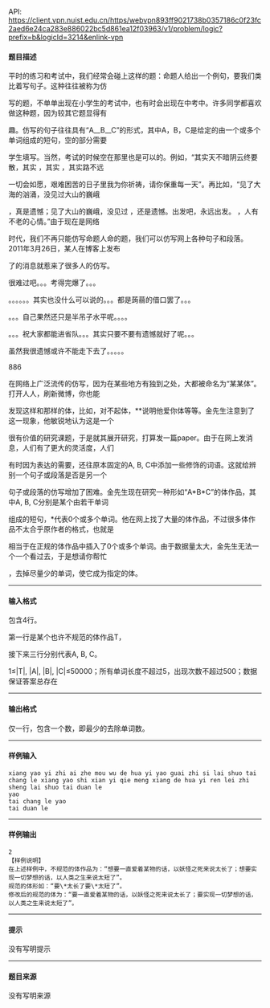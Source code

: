 API: https://client.vpn.nuist.edu.cn/https/webvpn893ff9021738b0357186c0f23fc2aed6e24ca283e886022bc5d861ea12f03963/v1/problem/logic?prefix=b&logicId=3214&enlink-vpn

#### 题目描述

平时的练习和考试中，我们经常会碰上这样的题：命题人给出一个例句，要我们类比着写句子。这种往往被称为仿

写的题，不单单出现在小学生的考试中，也有时会出现在中考中。许多同学都喜欢做这种题，因为较其它题显得有

趣。仿写的句子往往具有“A\_\_B\_\_C”的形式，其中A，B，C是给定的由一个或多个单词组成的短句，空的部分需要

学生填写。当然，考试的时候空在那里也是可以的。例如，“其实天不暗阴云终要散，其实 ，其实 ，其实路不远

一切会如愿，艰难困苦的日子里我为你祈祷，请你保重每一天”。再比如，“见了大海的汹涌，没见过大山的巍峨

，真是遗憾；见了大山的巍峨，没见过 ，还是遗憾。出发吧，永远出发。 ，人有不老的心情。”由于现在是网络

时代，我们不再只能仿写命题人命的题，我们可以仿写网上各种句子和段落。2011年3月26日，某人在博客上发布

了的消息就惹来了很多人的仿写。 

很难过吧。。。考得完爆了。。。 

。。。。。。其实也没什么可以说的。。。都是蒟蒻的借口罢了。。。 

。。。自己果然还只是半吊子水平呢。。。。 

。。。祝大家都能进省队。。。其实只要不要有遗憾就好了呢。。。 

虽然我很遗憾或许不能走下去了。。。。。 

886 

在网络上广泛流传的仿写，因为在某些地方有独到之处，大都被命名为“某某体”。打开人人，刷新微博，你也能

发现这样和那样的体，比如，对不起体，\*\*说明他爱你体等等。金先生注意到了这一现象，他敏锐地认为这是一个

很有价值的研究课题，于是就其展开研究，打算发一篇paper。由于在网上发消息，人们有了更大的灵活度，人们

有时因为表达的需要，还往原本固定的A, B, C中添加一些修饰的词语。这就给辨别一个句子或段落是否是另一个

句子或段落的仿写增加了困难。金先生现在研究一种形如“A\*B\*C”的体作品，其中A, B, C分别是某个由若干单词

组成的短句，\*代表0个或多个单词。他在网上找了大量的体作品，不过很多体作品不太合乎原作者的格式，也就是

相当于在正规的体作品中插入了0个或多个单词。由于数据量太大，金先生无法一个一个看过去，于是想请你帮忙

，去掉尽量少的单词，使它成为指定的体。

---

#### 输入格式

包含4行。 

第一行是某个也许不规范的体作品T， 

接下来三行分别代表A, B, C。

1≤|T|, |A|, |B|, |C|≤50000；所有单词长度不超过5，出现次数不超过500；数据保证答案总存在

---

#### 输出格式

仅一行，包含一个数，即最少的去除单词数。

---

#### 样例输入
```
xiang yao yi zhi ai zhe mou wu de hua yi yao guai zhi si lai shuo tai chang le xiang yao shi xian yi qie meng xiang de hua yi ren lei zhi sheng lai shuo tai duan le
yao
tai chang le yao
tai duan le
```

---

#### 样例输出
```
2
【样例说明】 
在上述样例中，不规范的体作品为：“想要一直爱着某物的话，以妖怪之死来说太长了；想要实现一切梦想的话，以人类之生来说太短了”。 
规范的体形如：“要\*太长了要\*太短了”。 
修改后的规范的体为：“要一直爱着某物的话，以妖怪之死来说太长了；要实现一切梦想的话，以人类之生来说太短了”。 

```

---

#### 提示

没有写明提示

---

#### 题目来源

没有写明来源